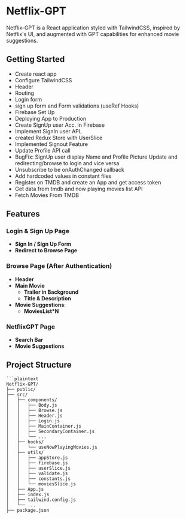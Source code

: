 # Netflix-GPT

Netflix-GPT is a React application styled with TailwindCSS, inspired by Netflix's UI, and augmented with GPT capabilities for enhanced movie suggestions.

## Getting Started

- Create react app
- Configure TailwindCSS
- Header
- Routing
- Login form
- sign up form and Form validations (useRef Hooks)
- Firebase Set Up
- Deploying App to Production
- Create SignUp user Acc. in Firebase
- Implement SignIn user APL
- created Redux Store with UserSlice
- Implemented Signout Feature
- Update Profile API call
- BugFix: SignUp user display Name and Profile Picture Update and redirecting/browse to login and vice versa
- Unsubscribe to be onAuthChanged callback
- Add hardcoded values in constant files
- Register on TMDB and create an App and get access token
- Get data from tmdb and now playing movies list API
- Fetch Movies From TMDB

## Features

### Login & Sign Up Page

- **Sign In / Sign Up Form**
- **Redirect to Browse Page**

### Browse Page (After Authentication)

- **Header**
- **Main Movie**
  - **Trailer in Background**
  - **Title & Description**
- **Movie Suggestions**:
  - **MoviesList\*N**

### NetflixGPT Page

- **Search Bar**
- **Movie Suggestions**

## Project Structure

````plaintext
```plaintext
Netflix-GPT/
├── public/
├── src/
│   ├── components/
│   │   ├── Body.js
│   │   ├── Browse.js
│   │   ├── Header.js
│   │   ├── Login.js
│   │   ├── MainContainer.js
│   │   ├── SecondaryContainer.js
│   │   └── ...
│   ├── hooks/
│   │   └── useNowPlayingMovies.js
│   ├── utils/
│   │   ├── appStore.js
│   │   ├── firebase.js
│   │   ├── userSlice.js
│   │   ├── validate.js
│   │   ├── constants.js
│   │   └── moviesSlice.js
│   ├── App.js
│   ├── index.js
│   ├── tailwind.config.js
│   └── ...
├── package.json
````

```

```
